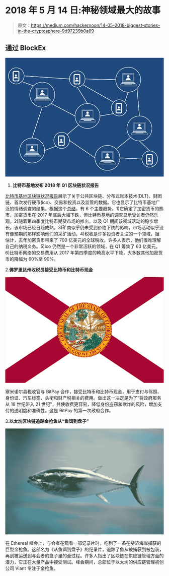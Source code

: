 # 2018 年 5 月 14 日:神秘领域最大的故事

> 原文：<https://medium.com/hackernoon/14-05-2018-biggest-stories-in-the-cryptosphere-9d97239b0a69>

## 通过 BlockEx

![](img/2292289e3f4c4a611299831e4e9e8686.png)

1.  **比特币基地发布 2018 年 Q1 区块链状况报告**

[比特币基地区块链状况报告](https://www.coindesk.com/research/state-blockchain-q1-2018/)展示了关于公共区块链、分布式账本技术(DLT)、财团链、首次发行硬币(ico)、交易和投资以及监管的数据。它也显示了比特币基地广泛的情绪调查的结果。根据这个[总结](https://www.coindesk.com/coindesk-releases-q1-2018-state-of-blockchain-report/)，有 6 个主要趋势。1)它确定了加密货币的熊市，加密货币在 2017 年底后大幅下跌，但比特币基地的调查显示受访者仍然乐观。2)随着第四季度比特币期货市场的推出，以及 Q1 期间该领域活动的稳步增长，该市场已经日趋成熟。3)矿商似乎仍未受到价格下跌的影响，市场活动似乎没有像预期的那样影响他们的采矿活动。4)税收是许多投资者关注的一个领域，据估计，去年加密货币带来了 700 亿美元的全球税收。许多人表示，他们很难理解自己的纳税义务。5)ico 仍然是一个非常活跃的领域，在 Q1 筹集了 63 亿美元。6)比特币网络的交易费用从 2017 年第四季度的畸高水平下降，大多数其他加密货币的降幅为 60%至 90%。

2.**佛罗里达州收税员接受比特币和比特币现金**

![](img/4b5cc3bc52801b3b7d9b7e4245381e4d.png)

塞米诺尔县税收官与 BitPay 合作，接受比特币和比特币现金，用于支付与驾照、身份证、汽车标签、头衔和财产税相关的费用。做出这一决定是为了“将政府服务从 18 世纪带入 21 世纪”，并使收费更容易，降低身份盗窃和欺诈的风险，增加支付的透明度和准确性。这是 BitPay 的第一次政府合作。

3.**以太坊区块链追踪金枪鱼从“鱼饵到盘子”**

![](img/c5c02ae6d10f81a0986808b0f293311d.png)

在 Ethereal 峰会上，与会者在观看一部记录片时，吃到了一条在斐济海岸捕获的巨型金枪鱼。这部名为《从鱼饵到盘子》的纪录片，追踪了鱼从被捕获到被包装，再到被运送到与会者的盘子里的全过程。许多人指出了区块链在供应链管理方面的潜力，它正在大量产品中接受测试。峰会期间，总部位于以太坊的供应链管理初创公司 Viant 专注于金枪鱼。